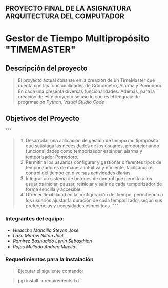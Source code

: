 ## PROYECTO FINAL DE LA ASIGNATURA ARQUITECTURA DEL COMPUTADOR

# Gestor de Tiempo Multipropósito "TIMEMASTER"

## Descripción del proyecto
> El proyecto actual consiste en la creacion de un TimeMaster que cuenta con las funcionalidades de Cronometro, Alarma y Pomodoro. En cada una presenta diversas funcionalidades. Además, para la creación de este proyecto se uso lo que es el lenguaje de progrmación _Python_, _Visual Studio Code_


## Objetivos del Proyecto
"""
> 1. Desarrollar una aplicación de gestión de tiempo multipropósito que satisfaga las necesidades de los usuarios, proporcionando funcionalidades como temporizador estándar, alarma y temporizador Pomodoro.
> 2. Permitir a los usuarios configurar y gestionar diferentes tipos de temporizadores de manera intuitiva y eficiente, facilitando el control del tiempo en diversas actividades diarias.
> 3. Integrar un sistema de botones de control que permita a los usuarios iniciar, pausar, reiniciar y salir de cada temporizador de forma sencilla y accesible.
> 4. Ofrecer flexibilidad en la configuración del tiempo, permitiendo a los usuarios ajustar la duración de cada temporizador según sus preferencias y necesidades específicas.
"""

### Integrantes del equipo:

- _Huaccho Mancilla Steven José_
- _Lazo Maravi Nilton Joel_
- _Ramirez Bashualdo Lenin Sebasthian_
- _Rojas Mellado Andrea Mirella_


### Requerimientos para la instalación
> Ejecutar el siguiente comando:

> pip install -r requirements.txt

